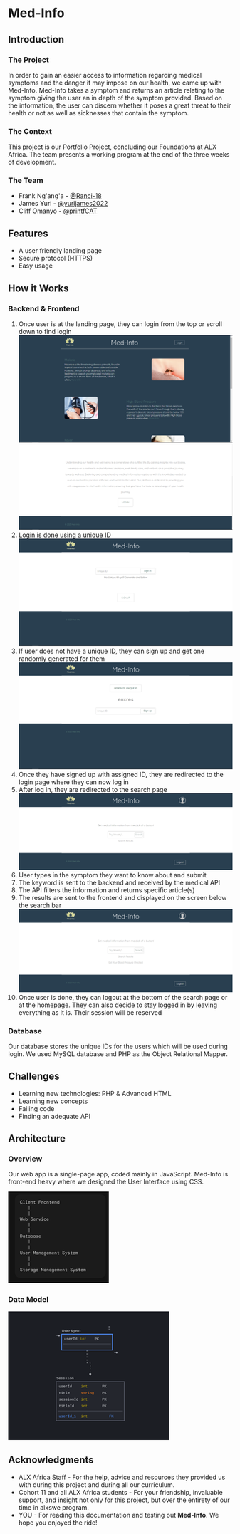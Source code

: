 # Med-Info
## Introduction
### The Project
In order to gain an easier access to information regarding medical symptoms and the danger it may impose on our health, we came up with Med-Info. Med-Info takes a symptom and returns an article relating to the symptom giving the user an in depth of the symptom provided. Based on the information, the user can discern whether it poses a great threat to their health or not as well as sicknesses that contain the symptom.
### The Context
This project is our Portfolio Project, concluding our Foundations at ALX Africa. The team presents a working program at the end of the three weeks of development.
### The Team
* Frank Ng'ang'a - [@Ranci-18](https://github.com/Ranci-18)
* James Yuri - [@yurijames2022](https://github.com/yurijames2022)
* Cliff Omanyo - [@printfCAT](https://github.com/printfCAT)
## Features
* A user friendly landing page
* Secure protocol (HTTPS)
* Easy usage
## How it Works
### Backend & Frontend
1. Once user is at the landing page, they can login from the top or scroll down to find login
![Alt text](<https://github.com/Ranci-18/Health_Web_Service/blob/main/screenshots/Annotation%202023-09-04%20203152.png>)
![Alt text](<https://github.com/Ranci-18/Health_Web_Service/blob/main/screenshots/Screenshot%202023-09-11%20124028.png>)
2. Login is done using a unique ID
![Alt text](<https://github.com/Ranci-18/Health_Web_Service/blob/main/screenshots/Annotation%202023-09-04%20203617.png>)
3. If user does not have a unique ID, they can sign up and get one randomly generated for them
![Alt text](<https://github.com/Ranci-18/Health_Web_Service/blob/main/screenshots/Annotation%202023-09-04%20203712.png>)
4. Once they have signed up with assigned ID, they are redirected to the login page where they can now log in
5. After log in, they are redirected to the search page
![Alt text](<https://github.com/Ranci-18/Health_Web_Service/blob/main/screenshots/Screenshot%202023-09-11%20124721.png>)
6. User types in the symptom they want to know about and submit
7. The keyword is sent to the backend and received by the medical API
8. The API filters the information and returns specific article(s)
9. The results are sent to the frontend and displayed on the screen below the search bar
![Alt text](<https://github.com/Ranci-18/Health_Web_Service/blob/main/screenshots/Screenshot%202023-09-11%20124818.png>)
10. Once user is done, they can logout at the bottom of the search page or at the homepage. They can also decide to stay logged in by leaving everything as it is. Their session will be reserved
### Database
Our database stores the unique IDs for the users which will be used during login. We used MySQL database and PHP as the Object Relational Mapper.
## Challenges
* Learning new technologies: PHP & Advanced HTML
* Learning new concepts
* Failing code
* Finding an adequate API
## Architecture
### Overview
Our web app is a single-page app, coded mainly in JavaScript. Med-Info is front-end heavy where we designed the User Interface using CSS.

![Alt text](<https://github.com/Ranci-18/Health_Web_Service/blob/main/screenshots/Screenshot%202023-09-11%20142518.png>)
### Data Model
![Alt text](<https://github.com/Ranci-18/Health_Web_Service/blob/main/screenshots/Screenshot%202023-09-11%20142555.png>)
## Acknowledgments
* ALX Africa Staff - For the help, advice and resources they provided us with during this project and during all our curriculum.
* Cohort 11 and all ALX Africa students - For your friendship, invaluable support, and insight not only for this project, but over the entirety of our time in alxswe program.
* YOU - For reading this documentation and testing out __Med-Info__. We hope you enjoyed the ride!

